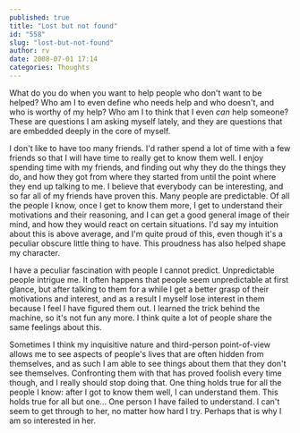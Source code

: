 ```yaml
---
published: true
title: "Lost but not found"
id: "558"
slug: "lost-but-not-found"
author: rv
date: 2008-07-01 17:14
categories: Thoughts
---
```

What do you do when you want to help people who don't want to be helped? Who am I to even define who needs help and who doesn't, and who is worthy of my help? Who am I to think that I even <em>can</em> help someone? These are questions I am asking myself lately, and they are questions that are embedded deeply in the core of myself.

I don't like to have too many friends. I'd rather spend a lot of time with a few friends so that I will have time to really get to know them well. I enjoy spending time with my friends, and finding out why they do the things they do, and how they got from where they started from until the point where they end up talking to me. I believe that everybody can be interesting, and so far all of my friends have proven this. Many people are predictable. Of all the people I know, once I get to know them more, I get to understand their motivations and their reasoning, and I can get a good general image of their mind, and how they would react on certain situations. I'd say my intuition about this is above average, and I'm quite proud of this, even though it's a peculiar obscure little thing to have. This proudness has also helped shape my character.

I have a peculiar fascination with people I cannot predict. Unpredictable people intrigue me. It often happens that people seem unpredictable at first glance, but after talking to them for a while I get a better grasp of their motivations and interest, and as a result I myself lose interest in them because I feel I have figured them out. I learned the trick behind the machine, so it's not fun any more. I think quite a lot of people share the same feelings about this.

Sometimes I think my inquisitive nature and third-person point-of-view allows me to see aspects of people's lives that are often hidden from themselves, and as such I am able to see things about them that they don't see themselves. Confronting them with that has proved foolish every time though, and I really should stop doing that. One thing holds true for all the people I know: after I got to know them well, I can understand them. This holds true for all but one... One person I have failed to understand. I can't seem to get through to her, no matter how hard I try. Perhaps that is why I am so interested in her.
